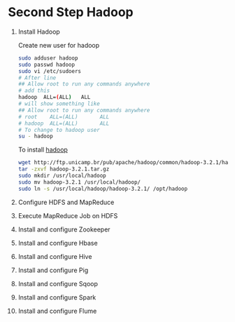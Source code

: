 # Second Step Hadoop

1. Install Hadoop

    Create new user for hadoop

    ```bash
    sudo adduser hadoop
    sudo passwd hadoop
    sudo vi /etc/sudoers
    # After line
    ## Allow root to run any commands anywhere
    # add this
    hadoop  ALL=(ALL)   ALL
    # will show something like
    ## Allow root to run any commands anywhere
    # root    ALL=(ALL)       ALL
    # hadoop  ALL=(ALL)       ALL
    # To change to hadoop user
    su - hadoop
    ```

    To install [hadoop](https://hadoop.apache.org/)

    ```bash
    wget http://ftp.unicamp.br/pub/apache/hadoop/common/hadoop-3.2.1/hadoop-3.2.1.tar.gz
    tar -zxvf hadoop-3.2.1.tar.gz
    sudo mkdir /usr/local/hadoop
    sudo mv hadoop-3.2.1 /usr/local/hadoop/
    sudo ln -s /usr/local/hadoop/hadoop-3.2.1/ /opt/hadoop
    ```

2. Configure HDFS and MapReduce
3. Execute MapReduce Job on HDFS
4. Install and configure Zookeeper
5. Install and configure Hbase
6. Install and configure Hive
7. Install and configure Pig
8. Install and configure Sqoop
9. Install and configure Spark
10. Install and configure Flume
